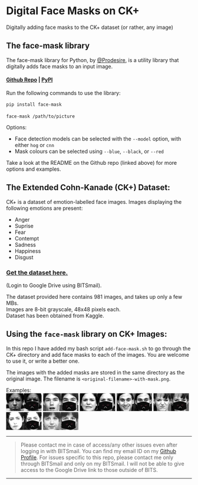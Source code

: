 # Digital Face Masks on CK+
Digitally adding face masks to the CK+ dataset (or rather, any image)

## The face-mask library

The face-mask library for Python, by [@Prodesire](https://github.com/Prodesire), is a utility library that digitally adds face masks to an input image.  
#### [Github Repo](https://github.com/Prodesire/face-mask) | [PyPI](https://pypi.org/project/face-mask/)  

Run the following commands to use the library:
```
pip install face-mask

face-mask /path/to/picture
```
Options:
- Face detection models can be selected with the `--model` option, with either `hog` or `cnn`
- Mask colours can be selected using `--blue`, `--black`, or `--red`  

Take a look at the README on the Github repo (linked above) for more options and examples.  

## The Extended Cohn-Kanade (CK+) Dataset:
CK+ is a dataset of emotion-labelled face images. Images displaying the following emotions are present:
- Anger
- Suprise
- Fear
- Contempt
- Sadness
- Happiness
- Disgust

### [Get the dataset here.](https://drive.google.com/drive/folders/1k25gHUeSJmQNheuFgip5xTnjcDmV3TZv?usp=sharing) 
(Login to Google Drive using BITSmail). 

The dataset provided here contains 981 images, and takes up only a few MBs.  
Images are 8-bit grayscale, 48x48 pixels each.  
Dataset has been obtained from Kaggle.  

## Using the `face-mask` library on CK+ Images:
In this repo I have added my bash script `add-face-mask.sh` to go through the CK+ directory and add face masks to each of the images. You are welcome to use it, or write a better one.  

The images with the added masks are stored in the same directory as the original image. The filename is `<original-filename>-with-mask.png`.

Examples:  
![Original](/examples/S010_004_00000017.png)![Masked](/examples/S010_004_00000017-with-mask.png)     ![Original](/examples/S054_003_00000006.png)![Masked](/examples/S054_003_00000006-with-mask.png)    ![Original](/examples/S068_004_00000009.png)![Masked](/examples/S068_004_00000009-with-mask.png)  ![Original](/examples/S056_004_00000018.png)![Masked](/examples/S056_004_00000018-with-mask.png)    ![Original](/examples/S076_005_00000011.png)![Masked](/examples/S076_005_00000011-with-mask.png)    ![Original](/examples/S080_005_00000012.png)![Masked](/examples/S080_005_00000012-with-mask.png)  ![Original](/examples/S147_002_00000011.png)![Masked](/examples/S147_002_00000011-with-mask.png)  
____
> Please contact me in case of access/any other issues even after logging in with BITSmail. You can find my email ID on my [Github Profile](https://github.com/ekanshi258).  For issues specific to this repo, please contact me only through BITSmail and only on my BITSmail. I will not be able to give access to the Google Drive link to those outside of BITS.
_____
